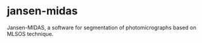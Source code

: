 jansen-midas
============

Jansen-MIDAS, a software for segmentation of photomicrographs based on MLSOS technique.
